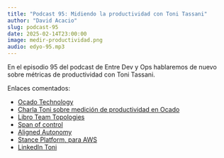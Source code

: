 ```yaml
---
title: "Podcast 95: Midiendo la productividad con Toni Tassani"
author: "David Acacio"
slug: podcast-95
date: 2025-02-14T23:00:00
image: medir-productividad.png
audio: edyo-95.mp3
---
```


En el episodio 95 del podcast de Entre Dev y Ops hablaremos de nuevo sobre métricas de productividad con Toni Tassani.

<!--more-->

Enlaces comentados:

- [Ocado Technology](https://www.ocadogroup.com/)
- [Charla Toni sobre medición de productividad en Ocado](https://www.devbcn.com/2024/talk/627025)
- [Libro Team Topologies](https://amzn.to/40KSJtz)
- [Span of control](https://en.wikipedia.org/wiki/Span_of_control)
- [Aligned Autonomy](https://peerspectivegmbh.medium.com/aligned-autonomy-what-is-it-and-how-may-i-adopt-it-a4f8775371d9)
- [Stance Platform, para AWS](https://www.stanceplatform.com/)
- [LinkedIn Toni](https://www.linkedin.com/in/tonitassani/)
